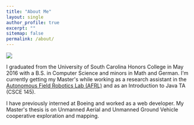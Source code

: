 ```yaml
---
title: "About Me"
layout: single
author_profile: true
excerpt: ""
sitemap: false
permalink: /about/
---
```

<img float="right" src="shannon-photo-3.jpg">
<p>I graduated from the University of South Carolina Honors College in May 2016 with 
a B.S. in Computer Science and minors in Math and German. I'm currently 
getting my Master's while working as a research assistant in the 
<a href="https://afrl.cse.sc.edu">Autonomous 
Field Robotics Lab (AFRL)</a> and as an Introduction to Java TA (CSCE 145). </p>

<p>I have previously interned at Boeing and worked as a web developer. My Master's thesis is on 
Unmanned Aerial and Unmanned Ground Vehicle cooperative exploration and mapping.</p>
